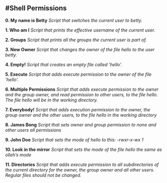 #Shell Permissions
---
__0. My name is Betty__
*Script that switches the current user to betty.*

__1. Who am I__
*Script that prints the effective username of the current user.*

__2. Groups__
*Script that prints all the groups the current user is part of.*

__3. New Owner__
*Script that changes the owner of the file hello to the user betty.*

__4. Empty!__
*Script that creates an empty file called 'hello'.*

__5. Execute__
*Script that adds execute permission to the owner of the file 'hello'.*

__6. Multiple Permissions__
*Script that adds execute permission to the owner and the group owner, and read permission to other users, to the file hello.*
*The file hello will be in the working directory.*

__7. Everybody!__
*Script that adds execution permission to the owner, the group owner and the other users, to the file hello in the working directory*

__8. James Bong__
*Script that sets owner and group permission to none and other users all permissions*

__9. John Doe__
*Script that sets the mode of hello to this: -rwxr-x-wx 1*

__10. Look in the mirror__
*Script that sets the mode of the file hello the same as olleh’s mode*

__11. Directories__
*Script that adds execute permission to all subdirectories of the current directory for the owner, the group owner and all other users. Regular files should not be changed.*
